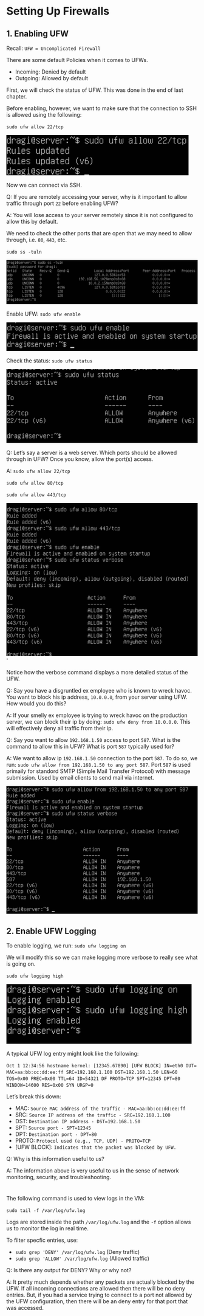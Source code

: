 # Setting Up Firewalls

## 1. Enabling UFW

Recall: `UFW = Uncomplicated Firewall`

There are some default Policies when it comes to UFWs.

- Incoming: Denied by default
- Outgoing: Allowed by default


First, we will check the status of UFW. This was done in the end of last chapter. 

Before enabling, however, we want to make sure that the connection to SSH is allowed using the following:

`sudo ufw allow 22/tcp`

![allowing tcp](image.png)

Now we can connect via SSH. 

Q: If you are remotely accessing your server, why is it important to allow
traffic through port `22` before enabling UFW?

A: You will lose access to your server remotely since it is not configured to allow this by default.


We need to check the other ports that are open that we may need to allow through, i.e. `80`, `443`, etc.

` sudo ss -tuln ` 

![checking ports](image-1.png)


Enable UFW: `sudo ufw enable`

![enabling ufw](image-2.png)

Check the status: `sudo ufw status`

![status checking](image-3.png)

Q: Let’s say a server is a web server. Which ports should be allowed through in
UFW? Once you know, allow the port(s) access.

A: `sudo ufw allow 22/tcp`

`sudo ufw allow 80/tcp`

`sudo ufw allow 443/tcp`

![answer](image-4.png)'


Notice how the verbose command displays a more detailed status of the UFW.

Q: Say you have a disgruntled ex employee who is known to wreck havoc. You want to
block his ip address, `10.0.0.0`, from your server using UFW. How would you do this?

A: If your smelly ex employee is trying to wreck havoc on the production server, we can block their ip by doing: `sudo ufw deny from 10.0.0.0`. This will effectively deny all traffic from their ip. 


Q: Say you want to allow `192.168.1.50` access to port `587`. What is the command to allow this in UFW? What is port `587` typically used for?

A: We want to allow ip `192.168.1.50` connection to the port `587`. To do so, we run: `sudo ufw allow from 192.168.1.50 to any port 587`. Port `587` is used primaily for standord SMTP (Simple Mail Transfer Protocol) with message submission. Used by email clients to send mail via internet.

![UFW check](image-5.png)


## 2. Enable UFW Logging

To enable logging, we run: 
`sudo ufw logging on`

We will modify this so we can make logging more verbose to really see what is going on.

`sudo ufw logging high`

![ufw logging](image-6.png)

A typical UFW log entry might look like the following:

`Oct 1 12:34:56 hostname kernel: [12345.67890] [UFW BLOCK] IN=eth0 OUT=
MAC=aa:bb:cc:dd:ee:ff SRC=192.168.1.100 DST=192.168.1.50 LEN=60 TOS=0x00
PREC=0x00 TTL=64 ID=54321 DF PROTO=TCP SPT=12345 DPT=80 WINDOW=14600 RES=0x00
SYN URGP=0`

Let’s break this down:
- MAC: `Source MAC address of the traffic - MAC=aa:bb:cc:dd:ee:ff`
- SRC: `Source IP address of the traffic - SRC=192.168.1.100`
- DST: `Destination IP address - DST=192.168.1.50`
- SPT: `Source port - SPT=12345`
- DPT: `Destination port - DPT=80`
- PROTO: `Protocol used (e.g., TCP, UDP) - PROTO=TCP`
- [UFW BLOCK]: `Indicates that the packet was blocked by UFW.`


Q: Why is this information useful to us?

A: The information above is very useful to us in the sense of network monitoring, security, and troubleshooting. 


#
The following command is used to view logs in the VM: 

`sudo tail -f /var/log/ufw.log`

Logs are stored inside the path `/var/log/ufw.log` and the `-f` option allows us to monitor the log in real time.

To filter specfic entries, use: 

- `sudo grep 'DENY' /var/log/ufw.log` (Deny traffic) 
- `sudo grep 'ALLOW' /var/log/ufw.log` (Allowed traffic)

Q: Is there any output for DENY? Why or why not?

A: It pretty much depends whether any packets are actually blocked by the UFW. If all incoming connections are allowed then there will be no deny entries. But, if you had a service trying to connect to a port not allowed by the UFW configuration, then there will be an deny entry for that port that was accessed. 